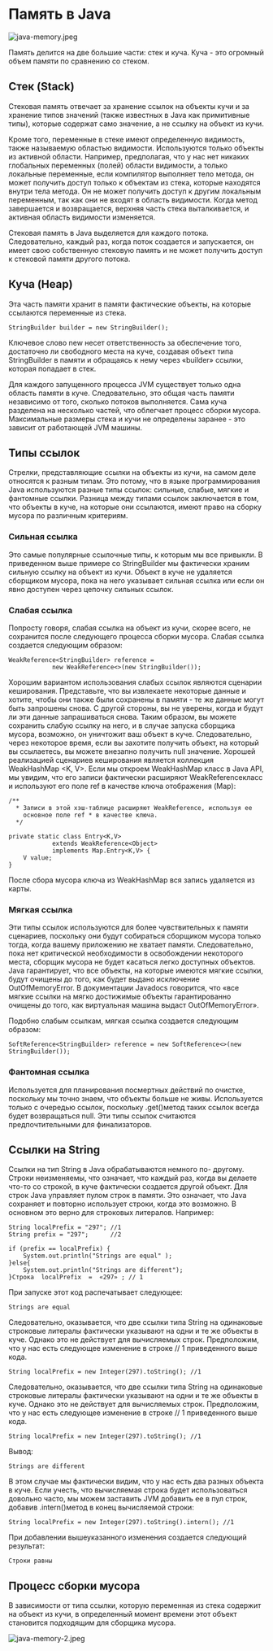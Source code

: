 # Память в Java

![java-memory.jpeg](../../img/java-memory.jpeg)

Память делится на две большие части: стек и куча. Куча - это огромный объем
памяти по сравнению со стеком.

## Стек (Stack)

Стековая память отвечает за хранение ссылок на объекты кучи и за хранение типов
значений (также известных в Java как примитивные типы), которые содержат само
значение, а не ссылку на объект из кучи.

Кроме того, переменные в стеке имеют определенную видимость, также называемую
областью видимости. Используются только объекты из активной области. Например,
предполагая, что у нас нет никаких глобальных переменных (полей) области
видимости, а только локальные переменные, если компилятор выполняет тело метода,
он может получить доступ только к объектам из стека, которые находятся внутри
тела метода. Он не может получить доступ к другим локальным переменным, так как
они не входят в область видимости. Когда метод завершается и возвращается,
верхняя часть стека выталкивается, и активная область видимости изменяется.

Cтековая память в Java выделяется для каждого потока. Следовательно, каждый раз,
когда поток создается и запускается, он имеет свою собственную стековую память и
не может получить доступ к стековой памяти другого потока.

## Куча (Heap)

Эта часть памяти хранит в памяти фактические объекты, на которые ссылаются
переменные из стека.

    StringBuilder builder = new StringBuilder();

Ключевое слово new несет ответственность за обеспечение того, достаточно ли
свободного места на куче, создавая объект типа StringBuilder в памяти и
обращаясь к нему через «builder» ссылки, которая попадает в стек.

Для каждого запущенного процесса JVM существует только одна область памяти в
куче. Следовательно, это общая часть памяти независимо от того, сколько потоков
выполняется. Сама куча разделена на несколько частей, что облегчает процесс
сборки мусора. Максимальные размеры стека и кучи не определены заранее - это
зависит от работающей JVM машины.

## Типы ссылок

Стрелки, представляющие ссылки на объекты из кучи, на самом деле
относятся к разным типам. Это потому, что в языке программирования Java
используются разные типы ссылок: сильные, слабые, мягкие и фантомные ссылки.
Разница между типами ссылок заключается в том, что объекты в куче, на которые
они ссылаются, имеют право на сборку мусора по различным критериям.

### Сильная ссылка

Это самые популярные ссылочные типы, к которым мы все привыкли. В приведенном
выше примере со StringBuilder мы фактически храним сильную ссылку на объект из
кучи. Объект в куче не удаляется сборщиком мусора, пока на него указывает
сильная ссылка или если он явно доступен через цепочку сильных ссылок.

### Слабая ссылка

Попросту говоря, слабая ссылка на объект из кучи, скорее всего, не сохранится
после следующего процесса сборки мусора. Слабая ссылка создается следующим
образом:

    WeakReference<StringBuilder> reference = 
                new WeakReference<>(new StringBuilder());

Хорошим вариантом использования слабых ссылок являются сценарии кеширования.
Представьте, что вы извлекаете некоторые данные и хотите, чтобы они также были
сохранены в памяти - те же данные могут быть запрошены снова. С другой стороны,
вы не уверены, когда и будут ли эти данные запрашиваться снова. Таким образом,
вы можете сохранить слабую ссылку на него, и в случае запуска сборщика мусора,
возможно, он уничтожит ваш объект в куче. Следовательно, через некоторое время,
если вы захотите получить объект, на который вы ссылаетесь, вы можете внезапно
получить null значение. Хорошей реализацией сценариев кеширования является
коллекция WeakHashMap <K, V>. Если мы откроем WeakHashMap класс в Java API, мы
увидим, что его записи фактически расширяют WeakReferenceкласс и используют его
поле ref в качестве ключа отображения (Map):

    /**
      * Записи в этой хэш-таблице расширяют WeakReference, используя ее 
        основное поле ref * в качестве ключа.
      */
    
    private static class Entry<K,V> 
                extends WeakReference<Object> 
                implements Map.Entry<K,V> { 
        V value;
    }

После сбора мусора ключа из WeakHashMap вся запись удаляется из карты.

### Мягкая ссылка

Эти типы ссылок используются для более чувствительных к памяти сценариев,
поскольку они будут собираться сборщиком мусора только тогда, когда вашему
приложению не хватает памяти. Следовательно, пока нет критической необходимости
в освобождении некоторого места, сборщик мусора не будет касаться легко
доступных объектов. Java гарантирует, что все объекты, на которые имеются мягкие
ссылки, будут очищены до того, как будет выдано исключение OutOfMemoryError. В
документации Javadocs говорится, что «все мягкие ссылки на мягко достижимые
объекты гарантированно очищены до того, как виртуальная машина выдаст
OutOfMemoryError».

Подобно слабым ссылкам, мягкая ссылка создается следующим образом:

    SoftReference<StringBuilder> reference = new SoftReference<>(new StringBuilder());

### Фантомная ссылка

Используется для планирования посмертных действий по очистке, поскольку мы точно
знаем, что объекты больше не живы. Используется только с очередью ссылок,
поскольку .get()метод таких ссылок всегда будет возвращаться null. Эти типы
ссылок считаются предпочтительными для финализаторов.

## Ссылки на String

Ссылки на тип String в Java обрабатываются немного по- другому. Строки
неизменяемы, что означает, что каждый раз, когда вы делаете что-то со строкой, в
куче фактически создается другой объект. Для строк Java управляет пулом строк в
памяти. Это означает, что Java сохраняет и повторно использует строки, когда это
возможно. В основном это верно для строковых литералов. Например:

    String localPrefix = "297"; //1
    String prefix = "297";      //2
    
    if (prefix == localPrefix) {
        System.out.println("Strings are equal" );
    }else{
        System.out.println("Strings are different");
    }Строка  localPrefix  =  «297» ; // 1

При запуске этот код распечатывает следующее:

    Strings are equal

Следовательно, оказывается, что две ссылки типа String на одинаковые строковые
литералы фактически указывают на одни и те же объекты в куче. Однако это не
действует для вычисляемых строк. Предположим, что у нас есть следующее изменение
в строке // 1 приведенного выше кода.

    String localPrefix = new Integer(297).toString(); //1

Следовательно, оказывается, что две ссылки типа String на одинаковые строковые
литералы фактически указывают на одни и те же объекты в куче. Однако это не
действует для вычисляемых строк. Предположим, что у нас есть следующее изменение
в строке // 1 приведенного выше кода.

    String localPrefix = new Integer(297).toString(); //1

Вывод:

    Strings are different

В этом случае мы фактически видим, что у нас есть два разных объекта в куче.
Если учесть, что вычисляемая строка будет использоваться довольно часто, мы
можем заставить JVM добавить ее в пул строк, добавив .intern()метод в конец
вычисляемой строки:

    String localPrefix = new Integer(297).toString().intern(); //1

При добавлении вышеуказанного изменения создается следующий результат:

    Строки равны

## Процесс сборки мусора

В зависимости от типа ссылки, которую переменная из стека содержит на объект из
кучи, в определенный момент времени этот объект становится подходящим для
сборщика мусора.

![java-memory-2.jpeg](../../img/java-memory-2.jpeg)

